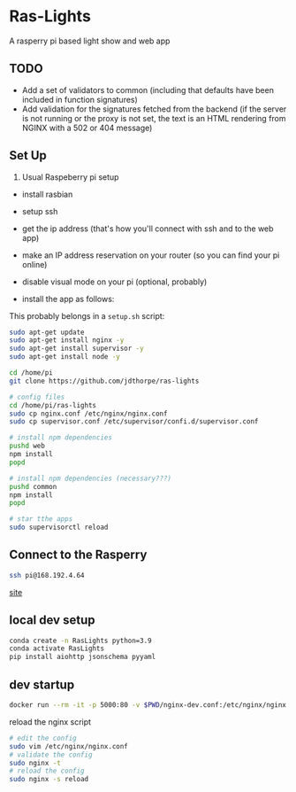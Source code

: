 # Ras-Lights

A rasperry pi based light show and web app

## TODO

* Add a set of validators to common (including that defaults have been included in function signatures)
* Add validation for the signatures fetched from the backend (if the server is
    not running or the proxy is not set, the text is an HTML rendering from NGINX with a 502 or 404 message)

## Set Up

1. Usual Raspeberry pi setup

* install rasbian
* setup ssh
* get the ip address (that's how you'll connect with ssh and to the web app)
* make an IP address reservation on your router (so you can find your pi online)
* disable visual mode on your pi (optional, probably)

* install the app as follows:

This probably belongs in a `setup.sh` script:

```sh
sudo apt-get update
sudo apt-get install nginx -y
sudo apt-get install supervisor -y
sudo apt-get install node -y

cd /home/pi
git clone https://github.com/jdthorpe/ras-lights

# config files
cd /home/pi/ras-lights
sudo cp nginx.conf /etc/nginx/nginx.conf
sudo cp supervisor.conf /etc/supervisor/confi.d/supervisor.conf

# install npm dependencies
pushd web
npm install
popd

# install npm dependencies (necessary???)
pushd common
npm install
popd

# star tthe apps
sudo supervisorctl reload
```

<!--
```sh
sudo /etc/init.d/nginx start
```
# always handy
sudo apt-get install vim -y
-->

## Connect to the Rasperry

```sh
ssh pi@168.192.4.64
```

[site](http://168.192.4.64/)

## local dev setup

```sh
conda create -n RasLights python=3.9
conda activate RasLights
pip install aiohttp jsonschema pyyaml
```

## dev startup

```sh
docker run --rm -it -p 5000:80 -v $PWD/nginx-dev.conf:/etc/nginx/nginx.conf nginx
```

reload the nginx script

```sh
# edit the config
sudo vim /etc/nginx/nginx.conf
# validate the config
sudo nginx -t
# reload the config
sudo nginx -s reload
```
